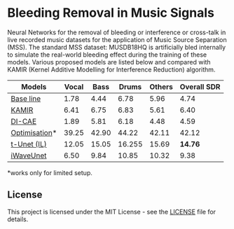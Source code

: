 # Bleeding Removal in Music Signals
Neural Networks for the removal of bleeding or interference or cross-talk in live recorded music datasets for the application of Music Source Separation (MSS). The standard MSS dataset: MUSDB18HQ is artificially bled internally to simulate the real-world bleeding effect during the training of these models. 
Various proposed models are listed below and compared with KAMIR (Kernel Additive Modelling for Interference Reduction) algorithm.


| Models | Vocal | Bass | Drums | Others | Overall SDR | 
|------|-----|-----|-----|-----|-----|
|[Base line]()| 1.78 | 4.44 | 6.78 | 5.96 | 4.74 | 
|[KAMIR](https://ieeexplore.ieee.org/abstract/document/7178036)| 6.41 | 6.75 | 6.83 | 5.61 | 6.40 |
|[DI-CAE]()| 1.89 | 5.81 | 6.18 | 4.48 | 4.59 | 
|[Optimisation]()*| 39.25 | 42.90 | 44.22 | 42.11 | 42.12 |
|[t-Unet (IL)]()| 12.05 | 15.05 | 16.255 | 15.69 | __14.76__ |
|[iWaveUnet]()| 6.50 | 9.84 | 10.85 | 10.32 | 9.38 | 


*works only for limited setup.
## License
This project is licensed under the MIT License - see the [LICENSE](https://github.com/its-rajesh/Audio-Bleeding-Removal/blob/cde41b94a1be385efc46888a04b30a7b82c33375/LICENSE) file for details.
